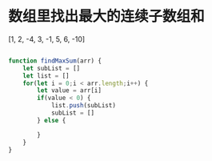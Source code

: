 # 数组里找出最大的连续子数组和

[1, 2, -4, 3, -1, 5, 6, -10]

```js

function findMaxSum(arr) {
    let subList = []
    let list = []
    for(let i = 0;i < arr.length;i++) {
        let value = arr[i]
        if(value < 0) {
            list.push(subList)
            subList = []
        } else {

        }
    }
}

```